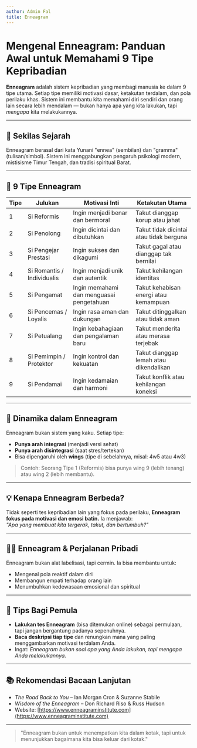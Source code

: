 ```yaml
---
author: Admin Fal
title: Enneagram
---
```


# Mengenal Enneagram: Panduan Awal untuk Memahami 9 Tipe Kepribadian

**Enneagram** adalah sistem kepribadian yang membagi manusia ke dalam 9 tipe utama. Setiap tipe memiliki motivasi dasar, ketakutan terdalam, dan pola perilaku khas. Sistem ini membantu kita memahami diri sendiri dan orang lain secara lebih mendalam — bukan hanya apa yang kita lakukan, tapi *mengapa* kita melakukannya.

***

## 🔁 Sekilas Sejarah

Enneagram berasal dari kata Yunani "ennea" (sembilan) dan "gramma" (tulisan/simbol). Sistem ini menggabungkan pengaruh psikologi modern, mistisisme Timur Tengah, dan tradisi spiritual Barat.

***

## 🧭 9 Tipe Enneagram

| Tipe | Julukan                    | Motivasi Inti                            | Ketakutan Utama                         |
| ---- | -------------------------- | ---------------------------------------- | --------------------------------------- |
| 1    | Si Reformis                | Ingin menjadi benar dan bermoral         | Takut dianggap korup atau jahat         |
| 2    | Si Penolong                | Ingin dicintai dan dibutuhkan            | Takut tidak dicintai atau tidak berguna |
| 3    | Si Pengejar Prestasi       | Ingin sukses dan dikagumi                | Takut gagal atau dianggap tak bernilai  |
| 4    | Si Romantis / Individualis | Ingin menjadi unik dan autentik          | Takut kehilangan identitas              |
| 5    | Si Pengamat                | Ingin memahami dan menguasai pengetahuan | Takut kehabisan energi atau kemampuan   |
| 6    | Si Pencemas / Loyalis      | Ingin rasa aman dan dukungan             | Takut ditinggalkan atau tidak aman      |
| 7    | Si Petualang               | Ingin kebahagiaan dan pengalaman baru    | Takut menderita atau merasa terjebak    |
| 8    | Si Pemimpin / Protektor    | Ingin kontrol dan kekuatan               | Takut dianggap lemah atau dikendalikan  |
| 9    | Si Pendamai                | Ingin kedamaian dan harmoni              | Takut konflik atau kehilangan koneksi   |

***

## 🔄 Dinamika dalam Enneagram

Enneagram bukan sistem yang kaku. Setiap tipe:

* **Punya arah integrasi** (menjadi versi sehat)
* **Punya arah disintegrasi** (saat stres/tertekan)
* Bisa dipengaruhi oleh **wings** (tipe di sebelahnya, misal: 4w5 atau 4w3)

> Contoh: Seorang Tipe 1 (Reformis) bisa punya wing 9 (lebih tenang) atau wing 2 (lebih membantu).

***

## 💡 Kenapa Enneagram Berbeda?

Tidak seperti tes kepribadian lain yang fokus pada perilaku, **Enneagram fokus pada motivasi dan emosi batin.** Ia menjawab:\
*"Apa yang membuat kita tergerak, takut, dan bertumbuh?"*

***

## 🧘‍♀️ Enneagram & Perjalanan Pribadi

Enneagram bukan alat labelisasi, tapi cermin. Ia bisa membantu untuk:

* Mengenal pola reaktif dalam diri
* Membangun empati terhadap orang lain
* Menumbuhkan kedewasaan emosional dan spiritual

***

## 📌 Tips Bagi Pemula

* **Lakukan tes Enneagram** (bisa ditemukan online) sebagai permulaan, tapi jangan bergantung padanya sepenuhnya.
* **Baca deskripsi tiap tipe** dan renungkan mana yang paling menggambarkan motivasi terdalam Anda.
* Ingat: *Enneagram bukan soal apa yang Anda lakukan, tapi mengapa Anda melakukannya.*

***

## 📚 Rekomendasi Bacaan Lanjutan

* *The Road Back to You* – Ian Morgan Cron & Suzanne Stabile
* *Wisdom of the Enneagram* – Don Richard Riso & Russ Hudson
* Website: [https://www.enneagraminstitute.com](https://www.enneagraminstitute.com)

***

> "Enneagram bukan untuk menempatkan kita dalam kotak, tapi untuk menunjukkan bagaimana kita bisa keluar dari kotak."
